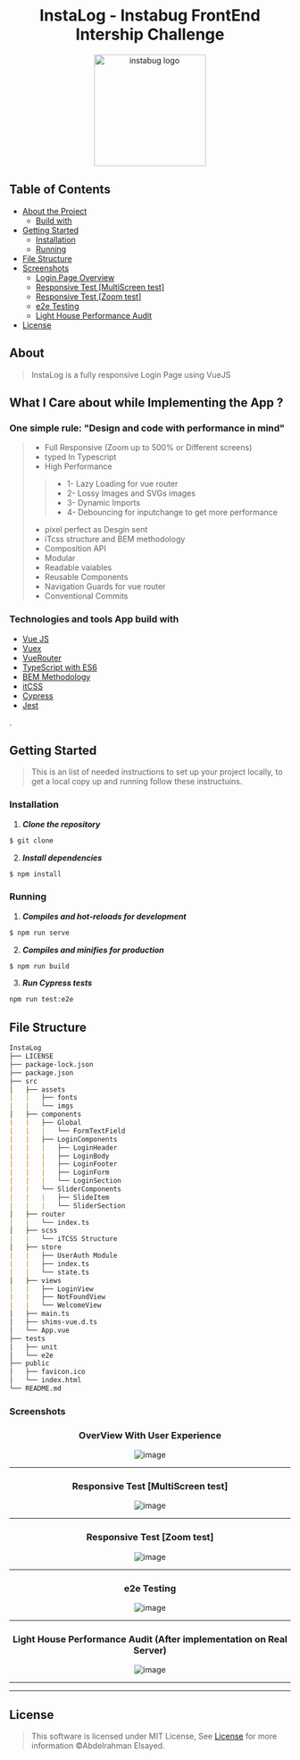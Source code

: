 
<h1 align="center">InstaLog - Instabug FrontEnd Intership Challenge</h1>



<div align="center">


  <img src="https://raw.githubusercontent.com/GeekAbdou/InstaLog/fb65ad99cb161473ecad8898c66ce6a0fc4a99b8/src/assets/imgs/instabug-logo.svg?token=AJ6W2VSVQYLVS7FN2A62CNDCS5YA6" width="200" alt="instabug logo">
  
</div>

## Table of Contents

- [About the Project](#about)
  - [Build with](#build-with)
- [Getting Started](#getting-started)
  - [Installation](#installation)
  - [Running](#running)
- [File Structure](#file-structure)
- [Screenshots](#getting-started)
    - [Login Page Overview](#screenshots)
    - [Responsive Test [MultiScreen test]](#responsive-multi)
    - [Responsive Test [Zoom test]](#responsive-zoom)
    - [e2e Testing](#e2e)
    - [Light House Performance Audit](#performance)
- [License](#license)


## About
> InstaLog is a fully responsive Login Page using VueJS


<div id="build-with">

## What I Care about while Implementing the App ?

<h3>One simple rule: "Design and code with performance in mind"</h3>

> - Full Responsive (Zoom up to 500% or Different screens)
> - typed In Typescript
> - High Performance 
>> - 1- Lazy Loading for vue router 
>> - 2- Lossy Images and SVGs images 
>> - 3- Dynamic Imports
>> - 4- Debouncing for inputchange to get more performance
> - pixel perfect as Desgin sent
> - iTcss structure and BEM methodology
> - Composition API
> - Modular
> - Readable vaiables
> - Reusable Components
> - Navigation Guards for vue router
> - Conventional Commits


### Technologies and tools App build with
- [Vue JS](https://vuejs.org/)
- [Vuex](https://vuex.vuejs.org/)
- [VueRouter](https://router.vuejs.org/)
- [TypeScript with ES6](https://www.typescriptlang.org/)
- [BEM Methodology](http://getbem.com/)
- [itCSS](https://www.xfive.co/blog/itcss-scalable-maintainable-css-architecture/)
- [Cypress](https://www.cypress.io/)
- [Jest](https://jestjs.io/)
</div>

<div id"getting-started">.

## Getting Started
> This is an list of needed instructions to set up your project locally, to get a local copy up and running follow these instructuins.

</div>


<div id"installation">

### Installation

1. **_Clone the repository_**

```sh
$ git clone 
```

2. **_Install dependencies_**

```sh
$ npm install
```
</div>

<div id="running">


### Running

1. **_Compiles and hot-reloads for development_**
```sh
$ npm run serve
```

2. **_Compiles and minifies for production_**
```sh
$ npm run build
```

3. **_Run Cypress tests_**
```sh
npm run test:e2e
```

</div>


<div align="left">
  

## File Structure

```md                                   
InstaLog
├── LICENSE
├── package-lock.json
├── package.json
├── src
│   ├── assets
|   |   ├── fonts
|   |   └── imgs
│   ├── components
|   |   ├── Global
|   |   |   └── FormTextField
|   |   ├── LoginComponents
|   |   |   ├── LoginHeader
|   |   |   ├── LoginBody
|   |   |   ├── LoginFooter
|   |   |   ├── LoginForm
|   |   |   └── LoginSection
|   |   └── SliderComponents
|   |   |   ├── SlideItem
|   |   |   └── SliderSection
│   ├── router
|   |   └── index.ts
│   ├── scss
|   |   └── iTCSS Structure
│   ├── store
|   |   ├── UserAuth Module
|   |   ├── index.ts
|   |   └── state.ts
│   ├── views
|   |   ├── LoginView
|   |   ├── NotFoundView
|   |   └── WelcomeView
│   ├── main.ts
│   ├── shims-vue.d.ts
│   └── App.vue
├── tests
│   ├── unit
│   └── e2e
├── public
│   ├── favicon.ico	
│   └── index.html	
└── README.md
``` 

</div>

### Screenshots

<div align="center">

<h3 align="center">OverView With User Experience</h3>

![image](https://raw.githubusercontent.com/GeekAbdou/InstaLog/main/Docs/userExperiance.gif?token=GHSAT0AAAAAABTWBUMOVUPXWBCXMM3DCXC6YUXQEPA)

<hr />

<h3 align="center">Responsive Test [MultiScreen test]</h3>

![image](https://raw.githubusercontent.com/GeekAbdou/InstaLog/main/Docs/multiScreen.gif?token=GHSAT0AAAAAABTWBUMPHP4B4JDP37IK66B4YUXQFMQ)

<hr />

<h3 align="center">Responsive Test [Zoom test]</h3>

![image](https://raw.githubusercontent.com/GeekAbdou/InstaLog/main/Docs/ZoomTest.gif?token=GHSAT0AAAAAABTWBUMPGFOKHVVZZP3ZYT3UYUXQFTQ)

<hr />

<h3 align="center">e2e Testing</h3>

![image](https://raw.githubusercontent.com/GeekAbdou/InstaLog/main/Docs/e2eTesting.gif?token=GHSAT0AAAAAABTWBUMPX5VHYB3VQW634VC6YUXQF3Q)

<hr />

<h3 align="center">Light House Performance Audit (After implementation on Real Server)</h3>

![image](https://raw.githubusercontent.com/GeekAbdou/InstaLog/main/Docs/Performance.png?token=GHSAT0AAAAAABTWBUMPAJDJS2EB7NBQKYQ6YUXQGNQ)

<hr />


<hr />


<div align="left">

## License

> This software is licensed under MIT License, See [License](https://github.com/GeekAbdou) for more information ©Abdelrahman Elsayed.